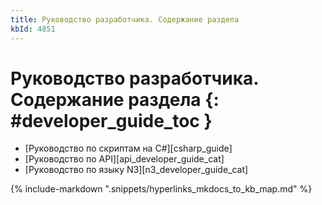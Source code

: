 ```yaml
---
title: Руководство разработчика. Содержание раздела
kbId: 4851
---
```


# Руководство разработчика. Содержание раздела {: #developer_guide_toc }

<div class="relatedTopics" markdown="block">

- [Руководство по скриптам на C#][csharp_guide]
- [Руководство по API][api_developer_guide_cat]
- [Руководство по языку N3][n3_developer_guide_cat]

</div>

{% include-markdown ".snippets/hyperlinks_mkdocs_to_kb_map.md" %}

